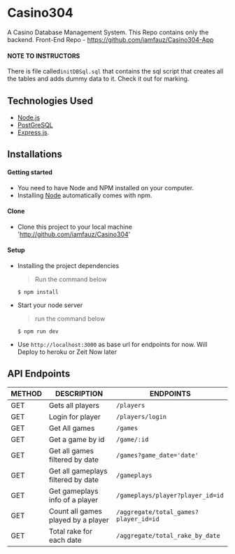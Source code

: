 # Casino304
A Casino Database Management System. This Repo contains only the backend.
Front-End Repo - https://github.com/iamfauz/Casino304-App

#### NOTE TO INSTRUCTORS
There is file called`initDBSql.sql` that contains the sql script that creates all the tables and adds dummy data to it. Check it out for marking.

## Technologies Used

[node]: (https://nodejs.org)

- [Node.js](node)
- [PostGreSQL](node)
- [Express.js](https://expressjs.com).

## Installations

#### Getting started

- You need to have Node and NPM installed on your computer.
- Installing [Node](node) automatically comes with npm.

#### Clone

- Clone this project to your local machine 'http://github.com/iamfauz/Casino304'

#### Setup

- Installing the project dependencies
  > Run the command below
  ```shell
  $ npm install
  ```
- Start your node server
  > run the command below
  ```shell
  $ npm run dev
  ```
- Use `http://localhost:3000` as base url for endpoints for now. Will Deploy to heroku or Zeit Now later

## API Endpoints

| METHOD | DESCRIPTION                             | ENDPOINTS                                |  
| ------ | --------------------------------------- | ---------------------------------------- |               
|  GET   | Gets all players                        | `/players`                               |               
|  GET   | Login for player                        | `/players/login`                         |             
|  GET   | Get All games                           | `/games`                                 |
|  GET   | Get a game by id                        | `/game/:id`                              |
|  GET   | Get all games filtered by date          | `/games?game_date='date'`                |
|  GET   | Get all gameplays filtered by date      | `/gameplays`                             |
|  GET   | Get gameplays info of a player          | `/gameplays/player?player_id=id`         |
|  GET   | Count all games played by a player      | `/aggregate/total_games?player_id=id`    |
|  GET   | Total rake for each date                | `/aggregate/total_rake_by_date`          |


